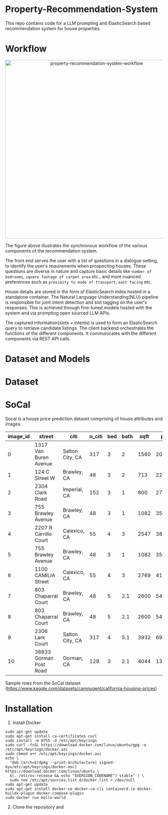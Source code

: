 # Property-Recommendation-System
This repo contains code for a LLM prompting and ElasticSearch based recommendation system for house properties.

# Workflow
<p align="center">
  <img width="569" alt="property-recommendation-system-workflow" src="https://github.com/iwinterknight/Property-Recommendation-System/assets/37212007/e0917af4-af62-41c9-8ff4-5ae0ab5fd790">
</p>
The figure above illustrates the synchronous workflow of the various components of the recommendation system.

The front end serves the user with a list of questions in a dialogue setting, to identify the user's requirements when prospecting houses. These questions are diverse in nature and capture basic details like `number of bedrooms`, `square footage of carpet area` etc., and more nuanced preferences such as `proximity to mode of transport`, `east facing` etc.

House details are stored in the form of ElasticSearch index hosted in a standalone container. The Natural Language Understanding(NLU) pipeline is responsible for joint intent detection and slot tagging on the user's responses. This is achieved through fine-tuned models hosted with the system and via prompting open sourced LLM APIs. 

The captured information(slots + intents) is used to form an ElasticSearch query to retrieve candidate listings. The client backend orchestrates the functions of the different components. It communicates with the different components via REST API calls. 

# Dataset and Models
# Dataset
# SoCal
Socal is a house price prediction dataset comprising of house attributes and images.

| image_id | street                                 | citi                       | n_citi | bed | bath | sqft  | price   |
| -------- | -------------------------------------- | -------------------------- | ------ | --- | ---- | ----- | ------- |
| 0        | 1317 Van Buren Avenue                  | Salton City, CA            | 317    | 3   | 2    | 1560  | 201900  |
| 1        | 124 C Street W                         | Brawley, CA                | 48     | 3   | 2    | 713   | 228500  |
| 2        | 2304 Clark Road                        | Imperial, CA               | 152    | 3   | 1    | 800   | 273950  |
| 3        | 755 Brawley Avenue                     | Brawley, CA                | 48     | 3   | 1    | 1082  | 350000  |
| 4        | 2207 R Carrillo Court                  | Calexico, CA               | 55     | 4   | 3    | 2547  | 385100  |
| 5        | 755 Brawley Avenue                     | Brawley, CA                | 48     | 3   | 1    | 1082  | 350000  |
| 6        | 1100 CAMILIA Street                    | Calexico, CA               | 55     | 4   | 3    | 2769  | 415000  |
| 7        | 803 Chaparral Court                    | Brawley, CA                | 48     | 5   | 2.1  | 2600  | 545000  |
| 8        | 803 Chaparral Court                    | Brawley, CA                | 48     | 5   | 2.1  | 2600  | 545000  |
| 9        | 2306 Lark Court                        | Salton City, CA            | 317    | 4   | 5.1  | 3932  | 690000  |
| 10       | 38833 Gorman Post Road                 | Gorman, CA                 | 129    | 3   | 2.1  | 4044  | 1350000 |

Sample rows from the SoCal dataset (https://www.kaggle.com/datasets/camnugent/california-housing-prices)

# Installation
1. Install Docker
```
sudo apt-get update
sudo apt-get install ca-certificates curl
sudo install -m 0755 -d /etc/apt/keyrings
sudo curl -fsSL https://download.docker.com/linux/ubuntu/gpg -o /etc/apt/keyrings/docker.asc
sudo chmod a+r /etc/apt/keyrings/docker.asc
echo \
  "deb [arch=$(dpkg --print-architecture) signed-by=/etc/apt/keyrings/docker.asc] https://download.docker.com/linux/ubuntu \
  $(. /etc/os-release && echo "$VERSION_CODENAME") stable" | \
  sudo tee /etc/apt/sources.list.d/docker.list > /dev/null
sudo apt-get update
sudo apt-get install docker-ce docker-ce-cli containerd.io docker-buildx-plugin docker-compose-plugin
sudo docker run hello-world
```
2. Clone the repository and 
